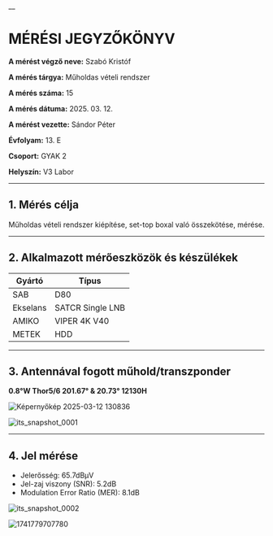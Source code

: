 __
# MÉRÉSI JEGYZŐKÖNYV

**A mérést végző neve:** Szabó Kristóf 

**A mérés tárgya:** Műholdas vételi rendszer

**A mérés száma:** 15

**A mérés dátuma:** 2025. 03. 12.

**A mérést vezette:** Sándor Péter  

**Évfolyam:** 13. E  

**Csoport:** GYAK 2  

**Helyszín:** V3 Labor

---

## 1. Mérés célja

Műholdas vételi rendszer kiépítése, set-top boxal való összekötése, mérése.

---

## 2. Alkalmazott mérőeszközök és készülékek

| Gyártó | Típus       |
| ----------------------------------- | ----------- |
| SAB | D80 |
| Ekselans | SATCR Single LNB |
| AMIKO | VIPER 4K V40 |
| METEK | HDD |


---

## 3. Antennával fogott műhold/transzponder

**0.8°W Thor5/6 201.67° & 20.73° 12130H**

![Képernyőkép 2025-03-12 130836](https://github.com/user-attachments/assets/e96bf5ed-3bf6-4d39-8699-822a1871993a)


![its_snapshot_0001](https://github.com/user-attachments/assets/5fa801cf-9e89-4143-9932-d47f7d467428)


---

## 4. Jel mérése

- Jelerősség: 65.7dBμV
- Jel-zaj viszony (SNR): 5.2dB
- Modulation Error Ratio (MER): 8.1dB

![its_snapshot_0002](https://github.com/user-attachments/assets/f5387e18-2dec-4bd7-9a0d-871c37ca063d)

![1741779707780](https://github.com/user-attachments/assets/497a1e9f-5033-4129-8ecf-b91e38dc5e77)
